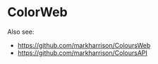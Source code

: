 # ColorWeb

Also see:

- https://github.com/markharrison/ColoursWeb
- https://github.com/markharrison/ColoursAPI
